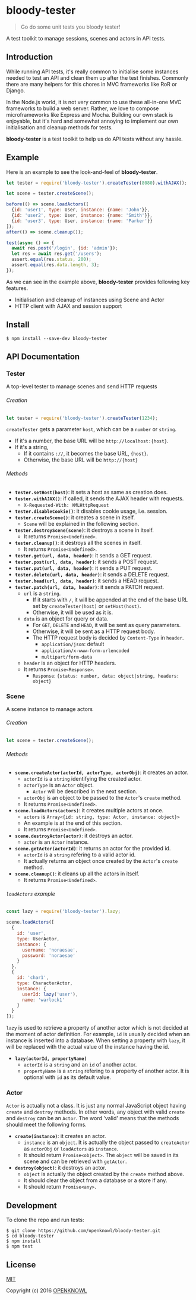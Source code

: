 # bloody-tester

> Go do some unit tests you bloody tester!

A test toolkit to manage sessions, scenes and actors in API tests.

## Introduction

While running API tests, it's really common to initialise some instances needed
to test an API and clean them up after the test finishes. Commonly there are
many helpers for this chores in MVC frameworks like RoR or Django.

In the Node.js world, it is not very common to use these all-in-one MVC
frameworks to build a web server. Rather, we love to compose microframeworks
like Express and Mocha. Building our own stack is enjoyable, but it's hard and
somewhat annoying to implement our own initialisation and cleanup methods for
tests.

**bloody-tester** is a test toolkit to help us do API tests without any hassle.

## Example

Here is an example to see the look-and-feel of **bloody-tester**.

```js
let tester = require('bloody-tester').createTester(8080).withAJAX();

let scene = tester.createScene();

before(() => scene.loadActors([
  {id: 'user1', type: User, instance: {name: 'John'}},
  {id: 'user2', type: User, instance: {name: 'Smith'}},
  {id: 'user3', type: User, instance: {name: 'Parker'}}
]);
after(() => scene.cleanup());

test(async () => {
  await res.post('/login', {id: 'admin'});
  let res = await res.get('/users');
  assert.equal(res.status, 200);
  assert.equal(res.data.length, 3);
});
```

As we can see in the example above, **bloody-tester** provides following key
features.

- Initialisation and cleanup of instances using Scene and Actor
- HTTP client with AJAX and session support

## Install

```
$ npm install --save-dev bloody-tester
```

## API Documentation

### Tester

A top-level tester to manage scenes and send HTTP requests

###### Creation

```js
let tester = require('bloody-tester').createTester(1234);
```

`createTester` gets a parameter `host`, which can be a `number` or `string`.
- If it's a number, the base URL will be `http://localhost:{host}`.
- If it's a string,
  - If it contains `://`, it becomes the base URL, `{host}`.
  - Otherwise, the base URL will be `http://{host}`

###### Methods

- **`tester.setHost(host)`**: it sets a host as same as creation does.
- **`tester.withAJAX()`**: if called, it sends the AJAX header with requests.
  - `X-Requested-With: XMLHttpRequest`
- **`tester.disableCookie()`**: it disables cookie usage, i.e. session.
- **`tester.createScene()`**: it creates a scene in itself.
  - `Scene` will be explained in the following section.
- **`tester.destroyScene(scene)`**: it destroys a scene in itself.
  - It returns `Promise<Undefined>`.
- **`tester.cleanup()`**: it destroys all the scenes in itself.
  - It returns `Promise<Undefined>`.
- **`tester.get(url, data, header)`**: it sends a GET request.
- **`tester.post(url, data, header)`**: it sends a POST request.
- **`tester.put(url, data, header)`**: it sends a PUT request.
- **`tester.delete(url, data, header)`**: it sends a DELETE request.
- **`tester.head(url, data, header)`**: it sends a HEAD request.
- **`tester.patch(url, data, header)`**: it sends a PATCH request.
  - `url` is a `string`.
    - If it starts with `/`, it will be appended at the end of the base URL
      set by `createTester(host)` or `setHost(host)`.
    - Otherwise, it will be used as it is.
  - `data` is an object for query or data.
    - For `GET`, `DELETE` and `HEAD`, it will be sent as query parameters.
    - Otherwise, it will be sent as a HTTP request body.
    - The HTTP request body is decided by `Content-Type` in `header`.
      - `application/json`: default
      - `application/x-www-form-urlencoded`
      - `multipart/form-data`
  - `header` is an object for HTTP headers.
  - It returns `Promise<Response>`.
    - `Response`: `{status: number, data: object|string, headers: object}`

### Scene

A scene instance to manage actors

###### Creation

```js
let scene = tester.createScene();
```

###### Methods

- **`scene.createActor(actorId, actorType, actorObj)`**: it creates an actor.
  - `actorId` is a `string` identifying the created actor.
  - `actorType` is an `Actor` object.
    - `Actor` will be described in the next section.
  - `actorObj` is an object to be passed to the `Actor`'s `create` method.
  - It returns `Promise<Undefined>`.
- **`scene.loadActors(actors)`**: it creates multiple actors at once.
  - `actors` is `Array<{id: string, type: Actor, instance: object}>`
  - An example is at the end of this section.
  - It returns `Promise<Undefined>`.
- **`scene.destroyActor(actor)`**: it destroys an actor.
  - `actor` is an `Actor` instance.
- **`scene.getActor(actorId)`**: it returns an actor for the provided id.
  - `actorId` is a `string` refering to a valid actor id.
  - It actually returns an object once created by the `Actor`'s `create` method.
- **`scene.cleanup()`**: it cleans up all the actors in itself.
  - It returns `Promise<Undefined>`.

###### `loadActors` example
```js
const lazy = require('bloody-tester').lazy;

scene.loadActors([
  {
    id: 'user',
    type: UserActor,
    instance: {
      username: 'noraesae',
      password: 'noraesae'
    }
  },
  {
    id: 'char1',
    type: CharacterActor,
    instance: {
      userId: lazy('user'),
      name: 'warlock1'
    }
  }
]);
```

`lazy` is used to retrieve a property of another actor which is not decided at
the moment of actor definition. For example, `id` is usually decided when an
instance is inserted into a database. When setting a property with `lazy`, it
will be replaced with the actual value of the instance having the id.

- **`lazy(actorId, propertyName)`**
  - `actorId` is a `string` and an `id` of another actor.
  - `propertyName` is a `string` refering to a property of another actor.
    It is optional with `id` as its default value.

### Actor

`Actor` is actually not a class. It is just any normal JavaScript object having
`create` and `destroy` methods. In other words, any object with valid `create`
and `destroy` can be an `Actor`. The word 'valid' means that the methods should
meet the following forms.

- **`create(instance)`**: it creates an actor.
  - `instance` is an `object`. It is actually the object passed to
    `createActor` as `actorObj` or `loadActors` as `instance`.
  - It should return `Promise<object>`. The `object` will be saved in its
    scene and can be retrieved with `getActor`.
- **`destroy(object)`**: it destroys an actor.
  - `object` is actually the object created by the `create` method above.
  - It should clear the object from a database or a store if any.
  - It should return `Promise<any>`.

## Development

To clone the repo and run tests:

```
$ git clone https://github.com/openknowl/bloody-tester.git
$ cd bloody-tester
$ npm install
$ npm test
```

## License

[MIT](LICENSE)

Copyright (c) 2016 [OPENKNOWL](https://github.com/openknowl)
